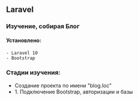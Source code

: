 ## Laravel

### Изучение, собирая Блог

#### Установлено:
    - Laravel 10
    - Bootstrap

### Стадии изучения:
<ul>
    <li>Создание проекта по имени "blog.loc"</li>
    <li>1. Подключение Bootstrap, авторизации и базы</li>
</ul>